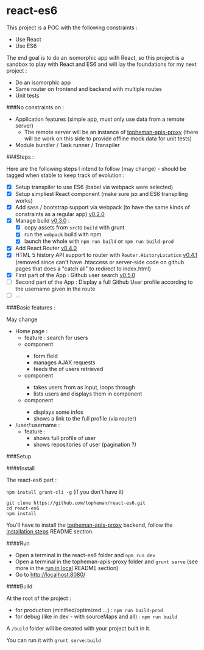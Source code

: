 react-es6
=========

This project is a POC with the following constraints :

* Use React
* Use ES6

The end goal is to do an isomorphic app with React, so this project is a sandbox to play with React and ES6 and will lay the foundations for my next project :

* Do an isomorphic app
* Same router on frontend and backend with multiple routes
* Unit tests

###No constraints on :

* Application features (simple app, must only use data from a remote server)
	* The remote server will be an instance of [topheman-apis-proxy](https://github.com/topheman/topheman-apis-proxy) (there will be work on this side to provide offline mock data for unit tests)
* Module bundler / Task runner / Transpiler

###Steps :

Here are the following steps I intend to follow (may change) - should be tagged when stable to keep track of evolution :

- [x] Setup transpiler to use ES6 (babel via webpack were selected)
- [x] Setup simpliest React component (make sure jsx and ES6 transpiling works)
- [x] Add sass / bootstrap support via webpack (to have the same kinds of constraints as a regular app) [v0.2.0](https://github.com/topheman/react-es6/tree/v0.2.0)
- [x] Manage build [v0.3.0](https://github.com/topheman/react-es6/tree/v0.3.0) : 
	- [x] copy assets from `src`to `build` with grunt
	- [x] run the `webpack` build with npm
	- [x] launch the whole with `npm run build` or `npm run build-prod`
- [x] Add React.Router [v0.4.0](https://github.com/topheman/react-es6/tree/v0.4.0)
- [x] HTML 5 history API support to router with `Router.HistoryLocation` [v0.4.1](https://github.com/topheman/react-es6/tree/v0.4.1) (removed since can't have .htaccess or server-side code on github pages that does a "catch all" to redirect to index.html)
- [x] First part of the App : Github user search [v0.5.0](https://github.com/topheman/react-es6/tree/v0.5.0)
- [ ] Second part of the App : Display a full Github User profile according to the username given in the route
- [ ] ...

###Basic features :

May change

* Home page :
	* feature : search for users
	* <searchUsers> component
		* form field
		* manages AJAX requests
		* feeds the <basicList> of users retrieved 
	* <basicList> component
		* takes users from <searchUsers> as input, loops through
		* lists users and displays them in <basicUser> component
	* <basicUser> component
		* displays some infos
		* shows a link to the full profile (via router)
* /user/:username :
	* feature : 
		* shows full profile of user
		* shows repositories of user (pagination ?)

###Setup

####Install

The react-es6 part :

`npm install grunt-cli -g` (if you don't have it)

```shell
git clone https://github.com/topheman/react-es6.git
cd react-es6
npm install
```

You'll have to install the [topheman-apis-proxy](https://github.com/topheman/topheman-apis-proxy) backend, follow the [installation steps](https://github.com/topheman/topheman-apis-proxy#installation) README section.

####Run

* Open a terminal in the react-es6 folder and `npm run dev`
* Open a terminal in the topheman-apis-proxy folder and `grunt serve` (see more in the [run in local](https://github.com/topheman/topheman-apis-proxy#run-in-local) README section)
* Go to [http://localhost:8080/](http://localhost:8080/)

####Build

At the root of the project :

* for production (minified/optimized ...) : `npm run build-prod`
* for debug (like in dev - with sourceMaps and all) : `npm run build`

A `/build` folder will be created with your project built in it.

You can run it with `grunt serve:build`
